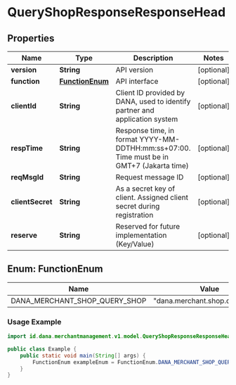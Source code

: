 

# QueryShopResponseResponseHead


## Properties

| Name | Type | Description | Notes |
|------------ | ------------- | ------------- | -------------|
|**version** | **String** | API version |  [optional] |
|**function** | [**FunctionEnum**](#FunctionEnum) | API interface |  [optional] |
|**clientId** | **String** | Client ID provided by DANA, used to identify partner and application system |  [optional] |
|**respTime** | **String** | Response time, in format YYYY-MM-DDTHH:mm:ss+07:00. Time must be in GMT+7 (Jakarta time) |  [optional] |
|**reqMsgId** | **String** | Request message ID |  [optional] |
|**clientSecret** | **String** | As a secret key of client. Assigned client secret during registration |  [optional] |
|**reserve** | **String** | Reserved for future implementation (Key/Value) |  [optional] |


<a name="FunctionEnum"></a>
## Enum: FunctionEnum

| Name | Value | Description |
| ---- | ----- | ----------- |
| DANA_MERCHANT_SHOP_QUERY_SHOP | "dana.merchant.shop.queryShop" |  |

### Usage Example
```java
import id.dana.merchantmanagement.v1.model.QueryShopResponseResponseHead.FunctionEnum;

public class Example {
    public static void main(String[] args) {
        FunctionEnum exampleEnum = FunctionEnum.DANA_MERCHANT_SHOP_QUERY_SHOP;
    }
}
```




